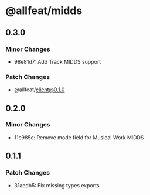 # @allfeat/midds

## 0.3.0

### Minor Changes

- 98e81d7: Add Track MIDDS support

### Patch Changes

- @allfeat/client@0.1.0

## 0.2.0

### Minor Changes

- 11e985c: Remove mode field for Musical Work MIDDS

## 0.1.1

### Patch Changes

- 31aedb5: Fix missing types exports
